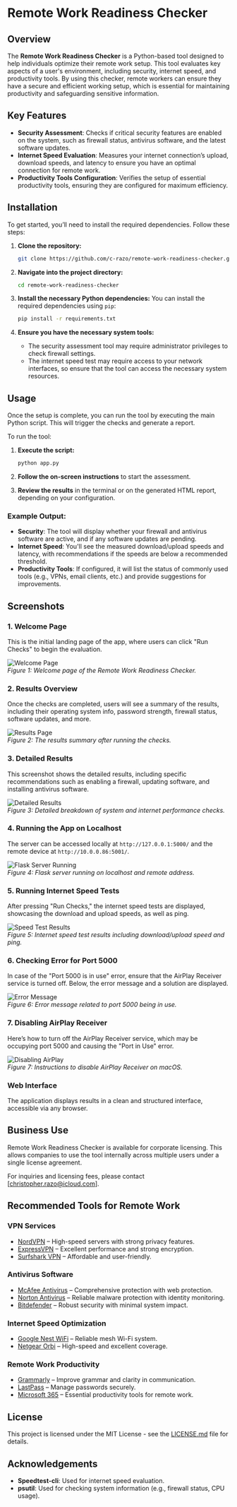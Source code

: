 # Remote Work Readiness Checker

## Overview
The **Remote Work Readiness Checker** is a Python-based tool designed to help individuals optimize their remote work setup. This tool evaluates key aspects of a user's environment, including security, internet speed, and productivity tools. By using this checker, remote workers can ensure they have a secure and efficient working setup, which is essential for maintaining productivity and safeguarding sensitive information.

## Key Features
- **Security Assessment**: Checks if critical security features are enabled on the system, such as firewall status, antivirus software, and the latest software updates.
- **Internet Speed Evaluation**: Measures your internet connection’s upload, download speeds, and latency to ensure you have an optimal connection for remote work.
- **Productivity Tools Configuration**: Verifies the setup of essential productivity tools, ensuring they are configured for maximum efficiency.

## Installation

To get started, you’ll need to install the required dependencies. Follow these steps:

1. **Clone the repository:**
   ```bash
   git clone https://github.com/c-razo/remote-work-readiness-checker.git
   ```

2. **Navigate into the project directory:**
   ```bash
   cd remote-work-readiness-checker
   ```

3. **Install the necessary Python dependencies:**
   You can install the required dependencies using `pip`:
   ```bash
   pip install -r requirements.txt
   ```

4. **Ensure you have the necessary system tools:**
   - The security assessment tool may require administrator privileges to check firewall settings.
   - The internet speed test may require access to your network interfaces, so ensure that the tool can access the necessary system resources.

## Usage

Once the setup is complete, you can run the tool by executing the main Python script. This will trigger the checks and generate a report.

To run the tool:
1. **Execute the script:**
   ```bash
   python app.py
   ```

2. **Follow the on-screen instructions** to start the assessment.

3. **Review the results** in the terminal or on the generated HTML report, depending on your configuration.

### Example Output:
- **Security**: The tool will display whether your firewall and antivirus software are active, and if any software updates are pending.
- **Internet Speed**: You'll see the measured download/upload speeds and latency, with recommendations if the speeds are below a recommended threshold.
- **Productivity Tools**: If configured, it will list the status of commonly used tools (e.g., VPNs, email clients, etc.) and provide suggestions for improvements.

## Screenshots

### 1. Welcome Page
This is the initial landing page of the app, where users can click "Run Checks" to begin the evaluation.

![Welcome Page](./screenshot_1.png)  
*Figure 1: Welcome page of the Remote Work Readiness Checker.*

### 2. Results Overview
Once the checks are completed, users will see a summary of the results, including their operating system info, password strength, firewall status, software updates, and more.

![Results Page](./screenshot_2.png)  
*Figure 2: The results summary after running the checks.*

### 3. Detailed Results
This screenshot shows the detailed results, including specific recommendations such as enabling a firewall, updating software, and installing antivirus software.

![Detailed Results](./screenshot_3.png)  
*Figure 3: Detailed breakdown of system and internet performance checks.*

### 4. Running the App on Localhost
The server can be accessed locally at `http://127.0.0.1:5000/` and the remote device at `http://10.0.0.86:5001/`.

![Flask Server Running](./screenshot_4.png)  
*Figure 4: Flask server running on localhost and remote address.*

### 5. Running Internet Speed Tests
After pressing "Run Checks," the internet speed tests are displayed, showcasing the download and upload speeds, as well as ping.

![Speed Test Results](./screenshot_5.png)  
*Figure 5: Internet speed test results including download/upload speed and ping.*

### 6. Checking Error for Port 5000
In case of the "Port 5000 is in use" error, ensure that the AirPlay Receiver service is turned off. Below, the error message and a solution are displayed.

![Error Message](./screenshot_6.png)  
*Figure 6: Error message related to port 5000 being in use.*

### 7. Disabling AirPlay Receiver
Here’s how to turn off the AirPlay Receiver service, which may be occupying port 5000 and causing the "Port in Use" error.

![Disabling AirPlay](./screenshot_7.png)  
*Figure 7: Instructions to disable AirPlay Receiver on macOS.*

### Web Interface
The application displays results in a clean and structured interface, accessible via any browser.

## Business Use
Remote Work Readiness Checker is available for corporate licensing. This allows companies to use the tool internally across multiple users under a single license agreement.

For inquiries and licensing fees, please contact [christopher.razo@icloud.com].

## Recommended Tools for Remote Work

### VPN Services
- [NordVPN](YOUR_AFFILIATE_LINK) – High-speed servers with strong privacy features.
- [ExpressVPN](YOUR_AFFILIATE_LINK) – Excellent performance and strong encryption.
- [Surfshark VPN](YOUR_AFFILIATE_LINK) – Affordable and user-friendly.

### Antivirus Software
- [McAfee Antivirus](YOUR_AFFILIATE_LINK) – Comprehensive protection with web protection.
- [Norton Antivirus](YOUR_AFFILIATE_LINK) – Reliable malware protection with identity monitoring.
- [Bitdefender](YOUR_AFFILIATE_LINK) – Robust security with minimal system impact.

### Internet Speed Optimization
- [Google Nest WiFi](YOUR_AFFILIATE_LINK) – Reliable mesh Wi-Fi system.
- [Netgear Orbi](YOUR_AFFILIATE_LINK) – High-speed and excellent coverage.

### Remote Work Productivity
- [Grammarly](YOUR_AFFILIATE_LINK) – Improve grammar and clarity in communication.
- [LastPass](YOUR_AFFILIATE_LINK) – Manage passwords securely.
- [Microsoft 365](YOUR_AFFILIATE_LINK) – Essential productivity tools for remote work.

## License
This project is licensed under the MIT License - see the [LICENSE.md](LICENSE.md) file for details.

## Acknowledgements
- **Speedtest-cli**: Used for internet speed evaluation.
- **psutil**: Used for checking system information (e.g., firewall status, CPU usage).
